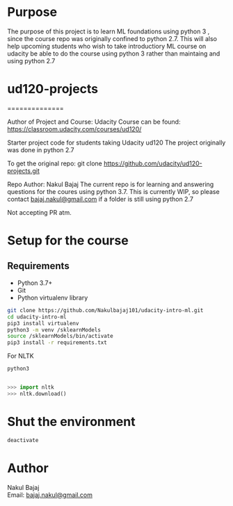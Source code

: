# Purpose

The purpose of this project is to learn ML foundations using 
python 3 , since the course repo was originally confined to
python 2.7. This will also help upcoming students who wish to take
introductiory ML course on udacity be able to do the course using 
python 3 rather than maintaing and using python 2.7

# ud120-projects
==============

Author of Project and Course: Udacity
Course can be found:
https://classroom.udacity.com/courses/ud120/

Starter project code for students taking Udacity ud120
The project originally was done in python 2.7

To get the original repo:
git clone https://github.com/udacity/ud120-projects.git

Repo Author: Nakul Bajaj
The current repo is for learning and answering questions for the coures
using python 3.7. This is currently WIP, so please contact bajaj.nakul@gmail.com
if a folder is still using python 2.7

Not accepting PR atm.


# Setup for the course

## Requirements
* Python 3.7+
* Git
* Python virtualenv library


```bash
git clone https://github.com/Nakulbajaj101/udacity-intro-ml.git
cd udacity-intro-ml
pip3 install virtualenv 
python3 -m venv /sklearnModels
source /sklearnModels/bin/activate
pip3 install -r requirements.txt
```

For NLTK 
```bash
python3
```
```python 

>>> import nltk
>>> nltk.download()

```
# Shut the environment
```bash
deactivate
```

# Author
Nakul Bajaj  
Email: bajaj.nakul@gmail.com  

